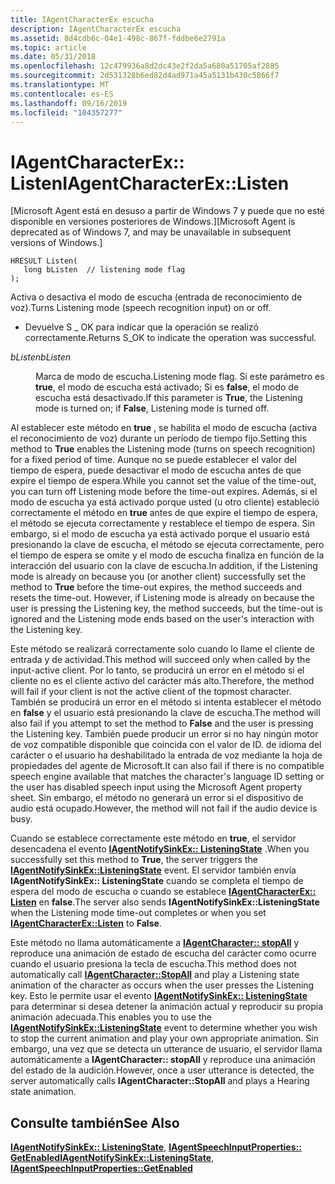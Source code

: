 ```yaml
---
title: IAgentCharacterEx escucha
description: IAgentCharacterEx escucha
ms.assetid: 8d4cdb6c-04e1-498c-867f-fddbe6e2791a
ms.topic: article
ms.date: 05/31/2018
ms.openlocfilehash: 12c479936a8d2dc43e2f2da5a680a51705af2885
ms.sourcegitcommit: 2d531328b6ed82d4ad971a45a5131b430c5866f7
ms.translationtype: MT
ms.contentlocale: es-ES
ms.lasthandoff: 09/16/2019
ms.locfileid: "104357277"
---
```

# <a name="iagentcharacterexlisten"></a><span data-ttu-id="84e2b-103">IAgentCharacterEx:: Listen</span><span class="sxs-lookup"><span data-stu-id="84e2b-103">IAgentCharacterEx::Listen</span></span>

<span data-ttu-id="84e2b-104">\[Microsoft Agent está en desuso a partir de Windows 7 y puede que no esté disponible en versiones posteriores de Windows.\]</span><span class="sxs-lookup"><span data-stu-id="84e2b-104">\[Microsoft Agent is deprecated as of Windows 7, and may be unavailable in subsequent versions of Windows.\]</span></span>

``` syntax
HRESULT Listen(
   long bListen  // listening mode flag
);
```

<span data-ttu-id="84e2b-105">Activa o desactiva el modo de escucha (entrada de reconocimiento de voz).</span><span class="sxs-lookup"><span data-stu-id="84e2b-105">Turns Listening mode (speech recognition input) on or off.</span></span>

-   <span data-ttu-id="84e2b-106">Devuelve S \_ OK para indicar que la operación se realizó correctamente.</span><span class="sxs-lookup"><span data-stu-id="84e2b-106">Returns S\_OK to indicate the operation was successful.</span></span>

<dl> <dt>

<span data-ttu-id="84e2b-107"><span id="bListen"></span><span id="blisten"></span><span id="BLISTEN"></span>*bListen*</span><span class="sxs-lookup"><span data-stu-id="84e2b-107"><span id="bListen"></span><span id="blisten"></span><span id="BLISTEN"></span>*bListen*</span></span>
</dt> <dd>

<span data-ttu-id="84e2b-108">Marca de modo de escucha.</span><span class="sxs-lookup"><span data-stu-id="84e2b-108">Listening mode flag.</span></span> <span data-ttu-id="84e2b-109">Si este parámetro es **true**, el modo de escucha está activado; Si es **false**, el modo de escucha está desactivado.</span><span class="sxs-lookup"><span data-stu-id="84e2b-109">If this parameter is **True**, the Listening mode is turned on; if **False**, Listening mode is turned off.</span></span>

</dd> </dl>

<span data-ttu-id="84e2b-110">Al establecer este método en **true** , se habilita el modo de escucha (activa el reconocimiento de voz) durante un período de tiempo fijo.</span><span class="sxs-lookup"><span data-stu-id="84e2b-110">Setting this method to **True** enables the Listening mode (turns on speech recognition) for a fixed period of time.</span></span> <span data-ttu-id="84e2b-111">Aunque no se puede establecer el valor del tiempo de espera, puede desactivar el modo de escucha antes de que expire el tiempo de espera.</span><span class="sxs-lookup"><span data-stu-id="84e2b-111">While you cannot set the value of the time-out, you can turn off Listening mode before the time-out expires.</span></span> <span data-ttu-id="84e2b-112">Además, si el modo de escucha ya está activado porque usted (u otro cliente) estableció correctamente el método en **true** antes de que expire el tiempo de espera, el método se ejecuta correctamente y restablece el tiempo de espera. Sin embargo, si el modo de escucha ya está activado porque el usuario está presionando la clave de escucha, el método se ejecuta correctamente, pero el tiempo de espera se omite y el modo de escucha finaliza en función de la interacción del usuario con la clave de escucha.</span><span class="sxs-lookup"><span data-stu-id="84e2b-112">In addition, if the Listening mode is already on because you (or another client) successfully set the method to **True** before the time-out expires, the method succeeds and resets the time-out. However, if Listening mode is already on because the user is pressing the Listening key, the method succeeds, but the time-out is ignored and the Listening mode ends based on the user's interaction with the Listening key.</span></span>

<span data-ttu-id="84e2b-113">Este método se realizará correctamente solo cuando lo llame el cliente de entrada y de actividad.</span><span class="sxs-lookup"><span data-stu-id="84e2b-113">This method will succeed only when called by the input-active client.</span></span> <span data-ttu-id="84e2b-114">Por lo tanto, se producirá un error en el método si el cliente no es el cliente activo del carácter más alto.</span><span class="sxs-lookup"><span data-stu-id="84e2b-114">Therefore, the method will fail if your client is not the active client of the topmost character.</span></span> <span data-ttu-id="84e2b-115">También se producirá un error en el método si intenta establecer el método en **false** y el usuario está presionando la clave de escucha.</span><span class="sxs-lookup"><span data-stu-id="84e2b-115">The method will also fail if you attempt to set the method to **False** and the user is pressing the Listening key.</span></span> <span data-ttu-id="84e2b-116">También puede producir un error si no hay ningún motor de voz compatible disponible que coincida con el valor de ID. de idioma del carácter o el usuario ha deshabilitado la entrada de voz mediante la hoja de propiedades del agente de Microsoft.</span><span class="sxs-lookup"><span data-stu-id="84e2b-116">It can also fail if there is no compatible speech engine available that matches the character's language ID setting or the user has disabled speech input using the Microsoft Agent property sheet.</span></span> <span data-ttu-id="84e2b-117">Sin embargo, el método no generará un error si el dispositivo de audio está ocupado.</span><span class="sxs-lookup"><span data-stu-id="84e2b-117">However, the method will not fail if the audio device is busy.</span></span>

<span data-ttu-id="84e2b-118">Cuando se establece correctamente este método en **true**, el servidor desencadena el evento [**IAgentNotifySinkEx:: ListeningState**](iagentnotifysinkex--listeningstate.md) .</span><span class="sxs-lookup"><span data-stu-id="84e2b-118">When you successfully set this method to **True**, the server triggers the [**IAgentNotifySinkEx::ListeningState**](iagentnotifysinkex--listeningstate.md) event.</span></span> <span data-ttu-id="84e2b-119">El servidor también envía **IAgentNotifySinkEx:: ListeningState** cuando se completa el tiempo de espera del modo de escucha o cuando se establece [**IAgentCharacterEx:: Listen**](https://www.bing.com/search?q=**IAgentCharacterEx::Listen**) en **false**.</span><span class="sxs-lookup"><span data-stu-id="84e2b-119">The server also sends **IAgentNotifySinkEx::ListeningState** when the Listening mode time-out completes or when you set [**IAgentCharacterEx::Listen**](https://www.bing.com/search?q=**IAgentCharacterEx::Listen**) to **False**.</span></span>

<span data-ttu-id="84e2b-120">Este método no llama automáticamente a [**IAgentCharacter:: stopAll**](iagentcharacter--stopall.md) y reproduce una animación de estado de escucha del carácter como ocurre cuando el usuario presiona la tecla de escucha.</span><span class="sxs-lookup"><span data-stu-id="84e2b-120">This method does not automatically call [**IAgentCharacter::StopAll**](iagentcharacter--stopall.md) and play a Listening state animation of the character as occurs when the user presses the Listening key.</span></span> <span data-ttu-id="84e2b-121">Esto le permite usar el evento [**IAgentNotifySinkEx:: ListeningState**](iagentnotifysinkex--listeningstate.md) para determinar si desea detener la animación actual y reproducir su propia animación adecuada.</span><span class="sxs-lookup"><span data-stu-id="84e2b-121">This enables you to use the [**IAgentNotifySinkEx::ListeningState**](iagentnotifysinkex--listeningstate.md) event to determine whether you wish to stop the current animation and play your own appropriate animation.</span></span> <span data-ttu-id="84e2b-122">Sin embargo, una vez que se detecta un utterance de usuario, el servidor llama automáticamente a **IAgentCharacter:: stopAll** y reproduce una animación del estado de la audición.</span><span class="sxs-lookup"><span data-stu-id="84e2b-122">However, once a user utterance is detected, the server automatically calls **IAgentCharacter::StopAll** and plays a Hearing state animation.</span></span>

## <a name="see-also"></a><span data-ttu-id="84e2b-123">Consulte también</span><span class="sxs-lookup"><span data-stu-id="84e2b-123">See Also</span></span>

<span data-ttu-id="84e2b-124">[**IAgentNotifySinkEx:: ListeningState**](iagentnotifysinkex--listeningstate.md), [ **IAgentSpeechInputProperties:: GetEnabled**](iagentspeechinputproperties--getenabled.md)</span><span class="sxs-lookup"><span data-stu-id="84e2b-124">[**IAgentNotifySinkEx::ListeningState**](iagentnotifysinkex--listeningstate.md), [**IAgentSpeechInputProperties::GetEnabled**](iagentspeechinputproperties--getenabled.md)</span></span>


 

 




